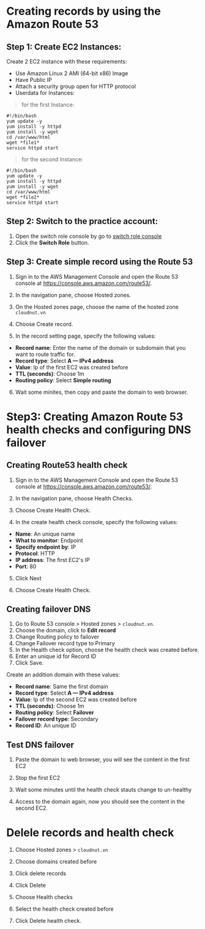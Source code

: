 # Creating records by using the Amazon Route 53

## Step 1: Create EC2 Instances:
Create 2 EC2 instance with these requirements:
-   Use Amazon Linux 2 AMI (64-bit x86) Image
-   Have Public IP 
-   Attach a security group open for HTTP protocol
-   Userdata for Instances:
>   for the first Instance:  

    #!/bin/bash
    yum update -y
    yum install -y httpd
    yum install -y wget
    cd /var/www/html
    wget *file1*
    service httpd start

>   for the second Instance:  

    #!/bin/bash
    yum update -y
    yum install -y httpd
    yum install -y wget
    cd /var/www/html
    wget *file2*
    service httpd start


## Step 2: Switch to the practice account:
1.  Open the switch role console by go to [switch role console](https://signin.aws.amazon.com/switchrole?roleName=Route53FullAccess&account=hoabka)
2.  Click the **Switch Role** button.

## Step 3: Create simple record using the Route 53

1.  Sign in to the AWS Management Console and open the Route 53 console at <https://console.aws.amazon.com/route53/>.

2.  In the navigation pane, choose Hosted zones.

3.  On the Hosted zones page, choose the name of the hosted zone `cloudnut.vn`
4.  Choose Create record.
5.  In the record setting page, specify the following values:  
-   **Record name**: Enter the name of the domain or subdomain that you want to route traffic for.
-   **Record type**: Select **A — IPv4 address**
-   **Value**: Ip of the first EC2 was created before
-   **TTL (seconds)**: Choose 1m
-   **Routing policy**: Select **Simple routing**

6. Wait some minites, then copy and paste the domain to web browser.

# Step3: Creating Amazon Route 53 health checks and configuring DNS failover

## Creating Route53 health check
1.  Sign in to the AWS Management Console and open the Route 53 console at <https://console.aws.amazon.com/route53/>.

2.  In the navigation pane, choose Health Checks.

3.  Choose Create Health Check. 

4.  In the create health check console, specify the following values:  
-   **Name**: An unique name
-   **What to monitor**: Endpoint
-   **Specify endpoint by**: IP
-   **Protocol**: HTTP
-   **IP address**: The first EC2's IP
-   **Port**: 80
5. Click Next

6.  Choose Create Health Check.

## Creating failover DNS

1. Go to Route 53 console > Hosted zones > `cloudnut.vn`.
2. Choose the domain, click to **Edit record**
3. Change Routing policy to failover
4. Change Failover record type to Primary
5. In the Health check option, choose the health check was created before.
6. Enter an unique id for Record ID
7. Click Save.

Create an addition domain with these values:
-   **Record name**: Same the first domain
-   **Record type**: Select **A — IPv4 address**
-   **Value**: Ip of the second EC2 was created before
-   **TTL (seconds)**: Choose 1m
-   **Routing policy**: Select **Failover**
-   **Failover record type**: Secondary
-   **Record ID**: An unique ID

## Test DNS failover
1. Paste the domain to web browser, you will see the content in the first EC2

2. Stop the first EC2

3. Wait some minutes until the health check stauts  change to un-healthy
4. Access to the domain again, now you should see the content in the second EC2.


# Delele records and health check
1. Choose Hosted zones > `cloudnut.vn`
2. Choose domains created before
3. Click delete records
4. Click Delete

5. Choose Health checks 
6. Select the health check created before
7. Click Delete health check.